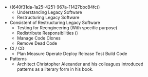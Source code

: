 - ((640f31da-1a25-4251-967a-11427bbc84fc))
	- Understanding Legacy Software
	- Restructuring Legacy Software
- Consistent of Restructuring Legacy Software
	- Testing for Reengineering (With specific purpose)
	- Redistribute Responsibilities ()
	- Manage Code Clones
	- Remove Dead Code
- CI / CD
	- Plan Measure Operate Deploy Release Test Build Code
- Patterns
	- Architect Christopher Alexander and his colleagues introduced patterns as a literary form in his book.